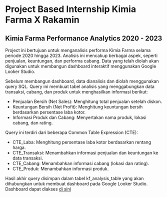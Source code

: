 # Project Based Internship Kimia Farma X Rakamin

## Kimia Farma Performance Analytics 2020 - 2023

Project ini bertujuan untuk menganalisis performa Kimia Farma selama periode 2020 hingga 2023. Analisis ini mencakup berbagai aspek, seperti penjualan, keuntungan, dan performa cabang. Data yang telah diolah akan digunakan untuk membangun dashboard interaktif menggunakan Google Looker Studio.

Sebelum membangun dashboard, data dianalisis dan diolah menggunakan query SQL. Query ini membuat tabel analisis yang menggabungkan data transaksi, cabang, dan produk untuk menghasilkan informasi berikut:
- Penjualan Bersih (Net Sales): Menghitung total penjualan setelah diskon.
- Keuntungan Bersih (Net Profit): Menghitung keuntungan bersih berdasarkan persentase laba kotor.
- Informasi Produk dan Cabang: Menyertakan nama produk, lokasi cabang, dan rating.

Query ini terdiri dari beberapa Common Table Expression (CTE):

- CTE_Laba: Menghitung persentase laba kotor berdasarkan rentang harga.
- CTE_Transaksi: Menambahkan informasi penjualan dan keuntungan ke data transaksi.
- CTE_Cabang: Menambahkan informasi cabang (lokasi dan rating).
- CTE_Produk: Menambahkan informasi produk.

Hasil akhir query disimpan dalam tabel kf_analysis_table yang akan dihubungkan untuk membuat dashboard pada Google Looker Studio. Dashboard dapat diakses [di sini](https://lookerstudio.google.com/reporting/9d167a6d-4e7d-49fe-b368-96aaebd0fb90)

